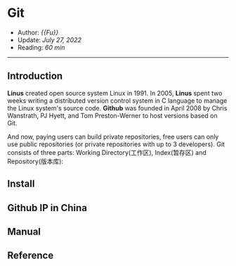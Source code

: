 # Git

- Author: *{{Fu}}*
- Update: *July 27, 2022*
- Reading: *60 min*

---

## Introduction


**Linus** created open source system Linux in 1991. In 2005, **Linus** spent two weeks writing a distributed version control system in C language to manage the Linux system's source code. **Github** was founded in April 2008 by Chris Wanstrath, PJ Hyett, and Tom Preston-Werner to host versions based on Git. 

And now, paying users can build private repositories, free users can only use public repositories (or private repositories with up to 3 developers). Git consists of three parts: Working Directory(工作区), Index(暂存区) and Repository(版本库):


## Install



## Github IP in China






## Manual




## Reference